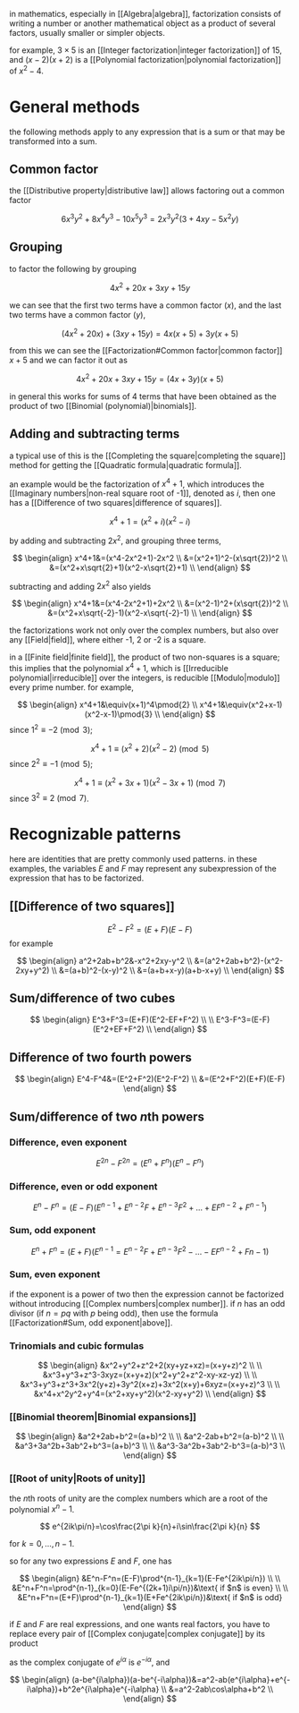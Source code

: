 in mathematics, especially in [[Algebra|algebra]], factorization consists of writing a number or another mathematical object as a product of several factors, usually smaller or simpler objects.

for example, $3\times5$ is an [[Integer factorization|integer factorization]] of $15$, and $(x-2)(x+2)$ is a [[Polynomial factorization|polynomial factorization]] of $x^2-4$.

# General methods

the following methods apply to any expression that is a sum or that may be transformed into a sum.

## Common factor

the [[Distributive property|distributive law]] allows factoring out a common factor

$$
6x^3y^2+8x^4y^3-10x^5y^3=2x^3y^2(3+4xy-5x^2y)
$$

## Grouping

to factor the following by grouping

$$
4x^2+20x+3xy+15y
$$

we can see that the first two terms have a common factor ($x$), and the last two terms have a common factor ($y$),

$$
(4x^2+20x)+(3xy+15y)=4x(x+5)+3y(x+5)
$$

from this we can see the [[Factorization#Common factor|common factor]] $x+5$ and we can factor it out as

$$
4x^2+20x+3xy+15y=(4x+3y)(x+5)
$$

in general this works for sums of 4 terms that have been obtained as the product of two [[Binomial (polynomial)|binomials]].

## Adding and subtracting terms

a typical use of this is the [[Completing the square|completing the square]] method for getting the [[Quadratic formula|quadratic formula]].

an example would be the factorization of $x^4+1$, which introduces the [[Imaginary numbers|non-real square root of -1]], denoted as $i$, then one has a [[Difference of two squares|difference of squares]].

$$
x^4+1=(x^2+i)(x^2-i)
$$

by adding and subtracting $2x^2$, and grouping three terms,

$$
\begin{align}
x^4+1&=(x^4-2x^2+1)-2x^2 \\
&=(x^2+1)^2-(x\sqrt{2})^2 \\
&=(x^2+x\sqrt{2}+1)(x^2-x\sqrt{2}+1) \\
\end{align}
$$

subtracting and adding $2x^2$ also yields

$$
\begin{align}
x^4+1&=(x^4-2x^2+1)+2x^2 \\
&=(x^2-1)^2+(x\sqrt{2})^2 \\
&=(x^2+x\sqrt{-2}-1)(x^2-x\sqrt{-2}-1) \\
\end{align}
$$

the factorizations work not only over the complex numbers, but also over any [[Field|field]], where either -1, 2 or -2 is a square.

in a [[Finite field|finite field]], the product of two non-squares is a square; this implies that the polynomial $x^4+1$, which is [[Irreducible polynomial|irreducible]] over the integers, is reducible [[Modulo|modulo]] every prime number. for example,

$$
\begin{align}
x^4+1&\equiv(x+1)^4\pmod{2} \\
x^4+1&\equiv(x^2+x-1)(x^2-x-1)\pmod{3} \\
\end{align}
$$
since $1^2\equiv-2\pmod{3}$;

$$
x^4+1\equiv(x^2+2)(x^2-2)\pmod{5}
$$
since $2^2\equiv-1\pmod{5}$;

$$
x^4+1\equiv(x^2+3x+1)(x^2-3x+1)\pmod{7}
$$
since $3^2\equiv2\pmod{7}$.

# Recognizable patterns

here are identities that are pretty commonly used patterns. in these examples, the variables $E$ and $F$ may represent any subexpression of the expression that has to be factorized.

## [[Difference of two squares]] 

$$
E^2-F^2=(E+F)(E-F)
$$
for example

$$
\begin{align}
a^2+2ab+b^2&-x^2+2xy-y^2 \\
&=(a^2+2ab+b^2)-(x^2-2xy+y^2) \\
&=(a+b)^2-(x-y)^2 \\
&=(a+b+x-y)(a+b-x+y) \\
\end{align}
$$

## Sum/difference of two cubes

$$
\begin{align}
E^3+F^3=(E+F)(E^2-EF+F^2) \\
\\
E^3-F^3=(E-F)(E^2+EF+F^2) \\
\end{align}
$$

## Difference of two fourth powers

$$
\begin{align}
E^4-F^4&=(E^2+F^2)(E^2-F^2) \\
&=(E^2+F^2)(E+F)(E-F)
\end{align}
$$

## Sum/difference of two $n$th powers
### Difference, even exponent

$$
E^{2n}-F^{2n}=(E^n+F^n)(E^n-F^n)
$$

### Difference, even or odd exponent

$$
E^n-F^n=(E-F)(E^{n-1}+E^{n-2}F+E^{n-3}F^2+\dots+EF^{n-2}+F^{n-1})
$$

### Sum, odd exponent

$$
E^n+F^n=(E+F)(E^{n-1}=E^{n-2}F+E^{n-3}F^2-\dots-EF^{n-2}+F{n-1})
$$

### Sum, even exponent

if the exponent is a power of two then the expression cannot be factorized without introducing [[Complex numbers|complex number]]. if $n$ has an odd divisor (if $n=pq$ with $p$ being odd), then use the formula [[Factorization#Sum, odd exponent|above]].

### Trinomials and cubic formulas

$$
\begin{align}
&x^2+y^2+z^2+2(xy+yz+xz)=(x+y+z)^2 \\
\\
&x^3+y^3+z^3-3xyz=(x+y+z)(x^2+y^2+z^2-xy-xz-yz) \\
\\
&x^3+y^3+z^3+3x^2(y+z)+3y^2(x+z)+3x^2(x+y)+6xyz=(x+y+z)^3 \\
\\
&x^4+x^2y^2+y^4=(x^2+xy+y^2)(x^2-xy+y^2) \\
\end{align}
$$

### [[Binomial theorem|Binomial expansions]]

$$
\begin{align}
&a^2+2ab+b^2=(a+b)^2 \\
\\
&a^2-2ab+b^2=(a-b)^2 \\
\\
&a^3+3a^2b+3ab^2+b^3=(a+b)^3 \\
\\
&a^3-3a^2b+3ab^2-b^3=(a-b)^3 \\
\end{align}
$$

### [[Root of unity|Roots of unity]]

the $n$th roots of unity are the complex numbers which are a root of the polynomial $x^n-1$.

$$
e^{2ik\pi/n}=\cos\frac{2\pi k}{n}+i\sin\frac{2\pi k}{n}
$$

for $k=0,\dots,n-1$.

so for any two expressions $E$ and $F$, one has

$$
\begin{align}
&E^n-F^n=(E-F)\prod^{n-1}_{k=1}(E-Fe^{2ik\pi/n}) \\
\\
&E^n+F^n=\prod^{n-1}_{k=0}(E-Fe^{(2k+1)i\pi/n})&\text{ if $n$ is even} \\
\\
&E^n+F^n=(E+F)\prod^{n-1}_{k=1}(E+Fe^{2ik\pi/n})&\text{ if $n$ is odd}
\end{align}
$$

if $E$ and $F$ are real expressions, and one wants real factors, you have to replace every pair of [[Complex conjugate|complex conjugate]] by its product

as the complex conjugate of $e^{i\alpha}$ is $e^{-i\alpha}$, and

$$
\begin{align}
(a-be^{i\alpha})(a-be^{-i\alpha})&=a^2-ab(e^{i\alpha}+e^{-i\alpha})+b^2e^{i\alpha}e^{-i\alpha} \\
&=a^2-2ab\cos\alpha+b^2 \\
\end{align}
$$

